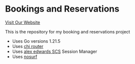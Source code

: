 # Bookings and Reservations
[Visit Our Website](https://samiulru.github.io/bookings/)

This is the repository for my booking and reservations project

- Uses Go versions 1.21.5
- Uses [chi router](http://github.com/go-chi/chi/v5)
- Uses [alex edwards SCS](http://github.com/alexedwards/scs/v2) Session Manager
- Uses [nosurf](http://github.com/justinas/nosurf)
